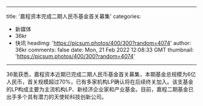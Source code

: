 
---
title: '嘉程资本完成二期人民币基金首关募集'
categories: 
 - 新媒体
 - 36kr
 - 快讯
headimg: 'https://picsum.photos/400/300?random=4074'
author: 36kr
comments: false
date: Mon, 21 Feb 2022 12:08:33 GMT
thumbnail: 'https://picsum.photos/400/300?random=4074'
---

<div>   
36氪获悉，嘉程资本近期已完成二期人民币基金首关募集，本期基金总规模为6亿人民币，首关规模超过70%，已有多家机构LP确认将在后续终关加入。该支基金的LP构成主要为主流机构LP、新经济企业家和产业基金。目前，嘉程二期基金已出手多个具有潜力的天使轮科技创新公司。  
</div>
            